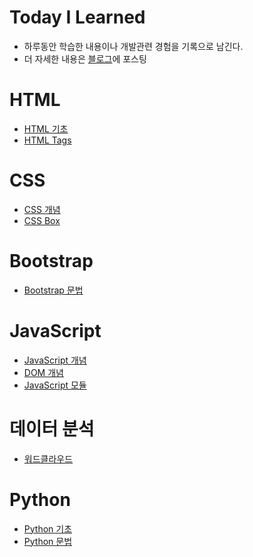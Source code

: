# Today I Learned
- 하루동안 학습한 내용이나 개발관련 경험을 기록으로 남긴다. 
- 더 자세한 내용은 [블로그](https://velog.io/@gnuyhaa/posts)에 포스팅

# HTML
- [HTML 기초](./HTML/HTML_기초.md)
- [HTML Tags](./HTML/HTML%20Tags%20구분%20기준.md)

# CSS
- [CSS 개념](./CSS/CSS개념.md)
- [CSS Box](./CSS/CSSBox.md)

# Bootstrap
- [Bootstrap 문법](./Bootstrap/Bootstrap.md)

# JavaScript
- [JavaScript 개념](./javascript/javascript.md)
- [DOM 개념](./javascript/DOM.md)
- [JavaScript 모듈](./javascript/모듈.md)

# 데이터 분석
- [워드클라우드](./데이터분석/워드클라우드.md)

# Python
- [Python 기초](./Python/Python_기초.md)
- [Python 문법](./Python/Python_문법.md)
